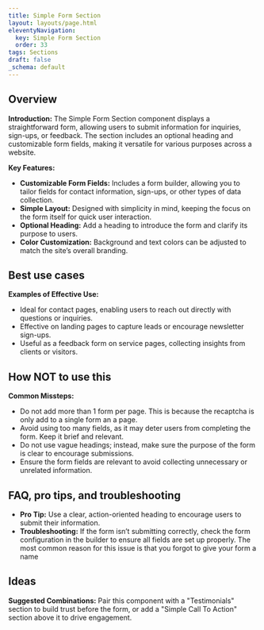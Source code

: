 ```yaml
---
title: Simple Form Section
layout: layouts/page.html
eleventyNavigation:
  key: Simple Form Section
  order: 33
tags: Sections
draft: false
_schema: default
---
```

## Overview
**Introduction:** The Simple Form Section component displays a straightforward form, allowing users to submit information for inquiries, sign-ups, or feedback. The section includes an optional heading and customizable form fields, making it versatile for various purposes across a website.

**Key Features:** 
- **Customizable Form Fields:** Includes a form builder, allowing you to tailor fields for contact information, sign-ups, or other types of data collection.
- **Simple Layout:** Designed with simplicity in mind, keeping the focus on the form itself for quick user interaction.
- **Optional Heading:** Add a heading to introduce the form and clarify its purpose to users.
- **Color Customization:** Background and text colors can be adjusted to match the site’s overall branding.

## Best use cases
**Examples of Effective Use:** 
- Ideal for contact pages, enabling users to reach out directly with questions or inquiries.
- Effective on landing pages to capture leads or encourage newsletter sign-ups.
- Useful as a feedback form on service pages, collecting insights from clients or visitors.

## How **NOT** to use this
**Common Missteps:** 
- Do not add more than 1 form per page. This is because the recaptcha is only add to a single form an a page.
- Avoid using too many fields, as it may deter users from completing the form. Keep it brief and relevant.
- Do not use vague headings; instead, make sure the purpose of the form is clear to encourage submissions.
- Ensure the form fields are relevant to avoid collecting unnecessary or unrelated information.

## FAQ, pro tips, and troubleshooting
- **Pro Tip:** Use a clear, action-oriented heading to encourage users to submit their information.
- **Troubleshooting:** If the form isn’t submitting correctly, check the form configuration in the builder to ensure all fields are set up properly. The most common reason for this issue is that you forgot to give your form a name

## Ideas
**Suggested Combinations:** Pair this component with a "Testimonials" section to build trust before the form, or add a "Simple Call To Action" section above it to drive engagement.
